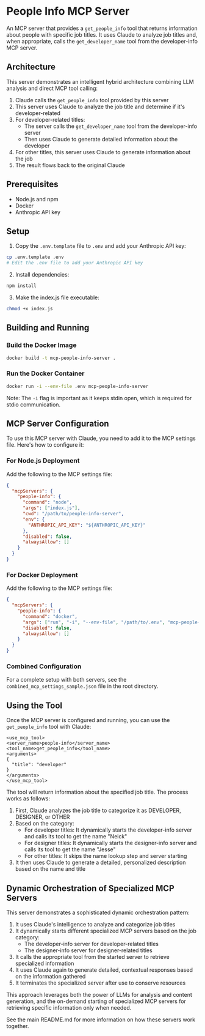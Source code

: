 # People Info MCP Server

An MCP server that provides a `get_people_info` tool that returns information about people with specific job titles. It uses Claude to analyze job titles and, when appropriate, calls the `get_developer_name` tool from the developer-info MCP server.

## Architecture

This server demonstrates an intelligent hybrid architecture combining LLM analysis and direct MCP tool calling:

1. Claude calls the `get_people_info` tool provided by this server
2. This server uses Claude to analyze the job title and determine if it's developer-related
3. For developer-related titles:
   - The server calls the `get_developer_name` tool from the developer-info server
   - Then uses Claude to generate detailed information about the developer
4. For other titles, this server uses Claude to generate information about the job
5. The result flows back to the original Claude

## Prerequisites

- Node.js and npm
- Docker
- Anthropic API key

## Setup

1. Copy the `.env.template` file to `.env` and add your Anthropic API key:

```bash
cp .env.template .env
# Edit the .env file to add your Anthropic API key
```

2. Install dependencies:

```bash
npm install
```

3. Make the index.js file executable:

```bash
chmod +x index.js
```

## Building and Running

### Build the Docker Image

```bash
docker build -t mcp-people-info-server .
```

### Run the Docker Container

```bash
docker run -i --env-file .env mcp-people-info-server
```

Note: The `-i` flag is important as it keeps stdin open, which is required for stdio communication.

## MCP Server Configuration

To use this MCP server with Claude, you need to add it to the MCP settings file. Here's how to configure it:

### For Node.js Deployment

Add the following to the MCP settings file:

```json
{
  "mcpServers": {
    "people-info": {
      "command": "node",
      "args": ["index.js"],
      "cwd": "/path/to/people-info-server",
      "env": {
        "ANTHROPIC_API_KEY": "${ANTHROPIC_API_KEY}"
      },
      "disabled": false,
      "alwaysAllow": []
    }
  }
}
```

### For Docker Deployment

Add the following to the MCP settings file:

```json
{
  "mcpServers": {
    "people-info": {
      "command": "docker",
      "args": ["run", "-i", "--env-file", "/path/to/.env", "mcp-people-info-server"],
      "disabled": false,
      "alwaysAllow": []
    }
  }
}
```

### Combined Configuration

For a complete setup with both servers, see the `combined_mcp_settings_sample.json` file in the root directory.

## Using the Tool

Once the MCP server is configured and running, you can use the `get_people_info` tool with Claude:

```
<use_mcp_tool>
<server_name>people-info</server_name>
<tool_name>get_people_info</tool_name>
<arguments>
{
  "title": "developer"
}
</arguments>
</use_mcp_tool>
```

The tool will return information about the specified job title. The process works as follows:

1. First, Claude analyzes the job title to categorize it as DEVELOPER, DESIGNER, or OTHER
2. Based on the category:
   - For developer titles: It dynamically starts the developer-info server and calls its tool to get the name "Neick"
   - For designer titles: It dynamically starts the designer-info server and calls its tool to get the name "Jesse"
   - For other titles: It skips the name lookup step and server starting
3. It then uses Claude to generate a detailed, personalized description based on the name and title

## Dynamic Orchestration of Specialized MCP Servers

This server demonstrates a sophisticated dynamic orchestration pattern:

1. It uses Claude's intelligence to analyze and categorize job titles
2. It dynamically starts different specialized MCP servers based on the job category:
   - The developer-info server for developer-related titles
   - The designer-info server for designer-related titles
3. It calls the appropriate tool from the started server to retrieve specialized information
4. It uses Claude again to generate detailed, contextual responses based on the information gathered
5. It terminates the specialized server after use to conserve resources

This approach leverages both the power of LLMs for analysis and content generation, and the on-demand starting of specialized MCP servers for retrieving specific information only when needed.

See the main README.md for more information on how these servers work together.